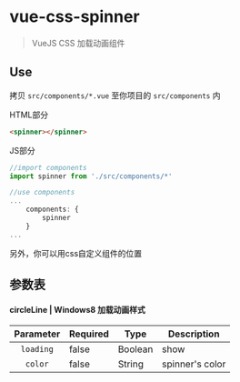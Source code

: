 # vue-css-spinner

> VueJS CSS 加载动画组件

## Use

拷贝 `src/components/*.vue` 至你项目的 `src/components` 内

HTML部分
``` html
<spinner></spinner>
```
JS部分
``` js
//import components
import spinner from './src/components/*'

//use components
...
	components: {
		spinner
	}
...
```
另外，你可以用css自定义组件的位置

## 参数表

#### circleLine | Windows8 加载动画样式

| Parameter | Required |   Type  |   Description   |
|:---------:| -------- | ------- | --------------- |
| `loading` |   false  | Boolean |       show      |
|  `color`  |   false  | String  | spinner's color |

